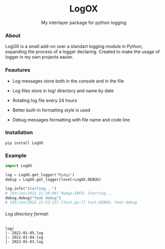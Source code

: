 <div align="center">
 <h1>LogOX</h1>
 My interlayer package for python logging

</div>

### About

LogOX is a small add-on over a standart logging module in Python, expanding the process of a logger declaring. Created to make the usage of logger in my own projects easier.

### Feautures

- Log messages store both in the console and in the file

- Log files store in log/ directory and name by date

- Rotating log file every 24 hours

- Better built-in formatting style is used

- Debug messages formatting with file name and code line

### Installation

```
pip install LogOX
```

### Example

```python
import LogOX

log = LogOX.get_logger("MyApp")
debug = LogOX.get_logger(level=LogOX.DEBUG)

log.info("Starting...")
# [03/Jan/2022 21:20:09] MyApp:INFO: Starting...
debug.debug("Yeah debug")
# [03/Jan/2022 21:22:13] [test.py:7] test:DEBUG: Yeah debug
```

###### Log directory format:

```
log/
|- 2022-01-05.log
|- 2022-01-04.log
|- 2022-01-03.log
```
